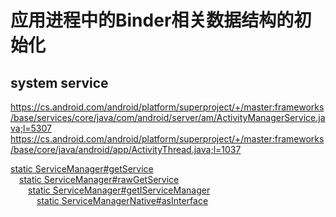# 应用进程中的Binder相关数据结构的初始化

## system service

https://cs.android.com/android/platform/superproject/+/master:frameworks/base/services/core/java/com/android/server/am/ActivityManagerService.java;l=5307
https://cs.android.com/android/platform/superproject/+/master:frameworks/base/core/java/android/app/ActivityThread.java;l=1037

[static ServiceManager#getService][SMGetServiceLink]  
&emsp;[static ServiceManager#rawGetService][SMRawGetServiceLink]  
&emsp;&emsp;[static ServiceManager#getIServiceManager][SMGetIServiceManagerLink]  
&emsp;&emsp;&emsp;[static ServiceManagerNative#asInterface][SMNAsInterfaceLink]  

[SMGetServiceLink]:https://cs.android.com/android/platform/superproject/+/master:frameworks/base/core/java/android/os/ServiceManager.java;l=128
[SMRawGetServiceLink]:https://cs.android.com/android/platform/superproject/+/master:frameworks/base/core/java/android/os/ServiceManager.java;l=318
[SMGetIServiceManagerLink]:https://cs.android.com/android/platform/superproject/+/master:frameworks/base/core/java/android/os/ServiceManager.java;l=110
[SMNAsInterfaceLink]:https://cs.android.com/android/platform/superproject/+/master:frameworks/base/core/java/android/os/ServiceManagerNative.java;l=38
